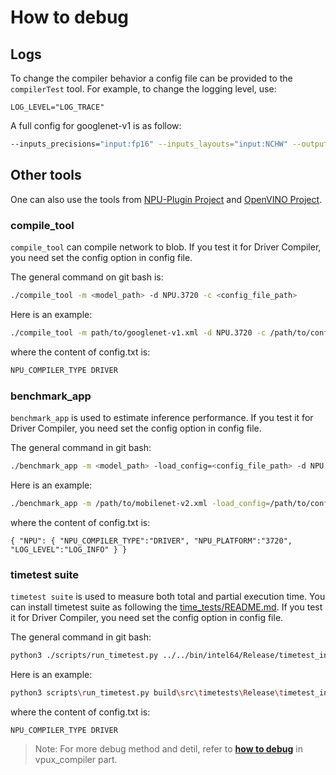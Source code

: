 # How to debug

## Logs

To change the compiler behavior a config file can be provided to the `compilerTest` tool. For example, to change the logging level, use:
```
LOG_LEVEL="LOG_TRACE"
```

A full config for googlenet-v1 is as follow:
``` bash
--inputs_precisions="input:fp16" --inputs_layouts="input:NCHW" --outputs_precisions="InceptionV1/Logits/Predictions/Softmax:fp16" --outputs_layouts="InceptionV1/Logits/Predictions/Softmax:NC" --config NPU_PLATFORM="3720" DEVICE_ID="NPU.3720" LOG_LEVEL="LOG_TRACE" NPU_COMPILATION_MODE="DefaultHW"  NPU_COMPILATION_MODE_PARAMS="swap-transpose-with-fq=1 force-z-major-concat=1 quant-dequant-removal=1 propagate-quant-dequant=0"

```


## Other tools

One can also use the tools from [NPU-Plugin Project] and [OpenVINO Project].

### compile_tool

`compile_tool` can compile network to blob. If you test it for Driver Compiler, you need set the config option in config file.

The general command on git bash is:
``` bash
./compile_tool -m <model_path> -d NPU.3720 -c <config_file_path>
```

Here is an example:
```bash
./compile_tool -m path/to/googlenet-v1.xml -d NPU.3720 -c /path/to/config.txt
```
where the content of config.txt is:
```bash
NPU_COMPILER_TYPE DRIVER
```


### benchmark_app

`benchmark_app` is used to estimate inference performance. If you test it for Driver Compiler, you need set the config option in config file.

The general command in git bash:
```bash
./benchmark_app -m <model_path> -load_config=<config_file_path> -d NPU.3720
```

Here is an example:
``` bash
./benchmark_app -m /path/to/mobilenet-v2.xml -load_config=/path/to/config.txt -d NPU
```
where the content of config.txt is:
```
{ "NPU": { "NPU_COMPILER_TYPE":"DRIVER", "NPU_PLATFORM":"3720", "LOG_LEVEL":"LOG_INFO" } }
```

### timetest suite

`timetest suite` is used to measure both total and partial execution time. You can install timetest suite as following the [time_tests/README.md](https://github.com/openvinotoolkit/openvino/blob/master/tests/time_tests/README.md). If you test it for Driver Compiler, you need set the config option in config file.

The general command in git bash:
```bash
python3 ./scripts/run_timetest.py ../../bin/intel64/Release/timetest_infer_api_2.exe -m <model_path> -d NPU.3720 -f <config_file_path>
```

Here is an example:
```bash
python3 scripts\run_timetest.py build\src\timetests\Release\timetest_infer.exe -m googlenet-v1.xml -d NPU.3720 -f config.txt
```
where the content of config.txt is:
```
NPU_COMPILER_TYPE DRIVER
```

>Note: For more debug method and detil, refer to **[how to debug](../../vpux_compiler/docs/guides/how_to_debug.md)** in vpux_compiler part.


[OpenVINO Project]: https://github.com/openvinotoolkit/openvino
[NPU-Plugin Project]: https://github.com/openvinotoolkit/npu_plugin.git
